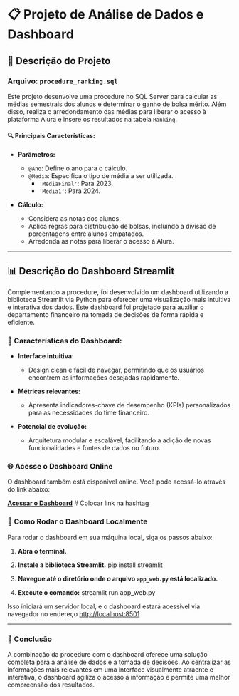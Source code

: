 # 📋 Projeto de Análise de Dados e Dashboard

## 📝 Descrição do Projeto

### Arquivo: `procedure_ranking.sql`

Este projeto desenvolve uma procedure no SQL Server para calcular as médias semestrais dos alunos e determinar o ganho de bolsa mérito. Além disso, realiza o arredondamento das médias para liberar o acesso à plataforma Alura e insere os resultados na tabela `Ranking`.

#### 🔍 Principais Características:

- **Parâmetros:**
  - `@Ano`: Define o ano para o cálculo.
  - `@Media`: Especifica o tipo de média a ser utilizada.
    - `'MediaFinal'`: Para 2023.
    - `'Media1'`: Para 2024.

- **Cálculo:**
  - Considera as notas dos alunos.
  - Aplica regras para distribuição de bolsas, incluindo a divisão de porcentagens entre alunos empatados.
  - Arredonda as notas para liberar o acesso à Alura.

---

## 📊 Descrição do Dashboard Streamlit

Complementando a procedure, foi desenvolvido um dashboard utilizando a biblioteca Streamlit via Python para oferecer uma visualização mais intuitiva e interativa dos dados. Este dashboard foi projetado para auxiliar o departamento financeiro na tomada de decisões de forma rápida e eficiente.

### 🎯 Características do Dashboard:

- **Interface intuitiva:** 
  - Design clean e fácil de navegar, permitindo que os usuários encontrem as informações desejadas rapidamente.
  
- **Métricas relevantes:** 
  - Apresenta indicadores-chave de desempenho (KPIs) personalizados para as necessidades do time financeiro.
  
- **Potencial de evolução:** 
  - Arquitetura modular e escalável, facilitando a adição de novas funcionalidades e fontes de dados no futuro.

### 🌐 Acesse o Dashboard Online

O dashboard também está disponível online. Você pode acessá-lo através do link abaixo:

[**Acessar o Dashboard**](#) # Colocar link na hashtag

### 🚀 Como Rodar o Dashboard Localmente

Para rodar o dashboard em sua máquina local, siga os passos abaixo:

1. **Abra o terminal.**

2. **Instale a biblioteca Streamlit.**
      pip install streamlit 

3. **Navegue até o diretório onde o arquivo `app_web.py` está localizado.**

4. **Execute o comando:**
      streamlit run app_web.py

Isso iniciará um servidor local, e o dashboard estará acessível via navegador no endereço [http://localhost:8501](http://localhost:8501)

---

### 🚀 Conclusão

A combinação da procedure com o dashboard oferece uma solução completa para a análise de dados e a tomada de decisões. Ao centralizar as informações mais relevantes em uma interface visualmente atraente e interativa, o dashboard agiliza o acesso à informação e permite uma melhor compreensão dos resultados.
